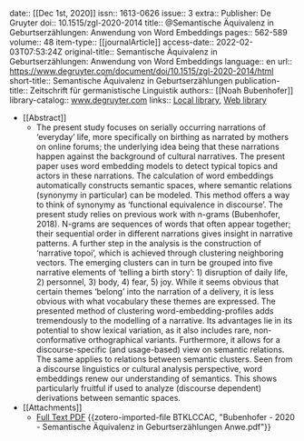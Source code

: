 date:: [[Dec 1st, 2020]]
issn:: 1613-0626
issue:: 3
extra:: Publisher: De Gruyter
doi:: 10.1515/zgl-2020-2014
title:: @Semantische Äquivalenz in Geburtserzählungen: Anwendung von Word Embeddings
pages:: 562-589
volume:: 48
item-type:: [[journalArticle]]
access-date:: 2022-02-03T07:53:24Z
original-title:: Semantische Äquivalenz in Geburtserzählungen: Anwendung von Word Embeddings
language:: en
url:: https://www.degruyter.com/document/doi/10.1515/zgl-2020-2014/html
short-title:: Semantische Äquivalenz in Geburtserzählungen
publication-title:: Zeitschrift für germanistische Linguistik
authors:: [[Noah Bubenhofer]]
library-catalog:: www.degruyter.com
links:: [Local library](zotero://select/groups/2386895/items/8SWPBBJZ), [Web library](https://www.zotero.org/groups/2386895/items/8SWPBBJZ)

- [[Abstract]]
	- The present study focuses on serially occurring narrations of ‘everyday’ life, more specifically on birthing as narrated by mothers on online forums; the underlying idea being that these narrations happen against the background of cultural narratives. The present paper uses word embedding models to detect typical topics and actors in these narrations. The calculation of word embeddings automatically constructs semantic spaces, where semantic relations (synonymy in particular) can be modeled. This method offers a way to think of synonymy as ‘functional equivalence in discourse’. The present study relies on previous work with n-grams (Bubenhofer, 2018). N-grams are sequences of words that often appear together; their sequential order in different narrations gives insight in narrative patterns. A further step in the analysis is the construction of ‘narrative topoi’, which is achieved through clustering neighboring vectors. The emerging clusters can in turn be grouped into five narrative elements of ‘telling a birth story’: 1) disruption of daily life, 2) personnel, 3) body, 4) fear, 5) joy. While it seems obvious that certain themes ‘belong’ into the narration of a delivery, it is less obvious with what vocabulary these themes are expressed. The presented method of clustering word-embedding-profiles adds tremendously to the modelling of a narrative. Its advantages lie in its potential to show lexical variation, as it also includes rare, non-conformative orthographical variants. Furthermore, it allows for a discourse-specific (and usage-based) view on semantic relations. The same applies to relations between semantic clusters. Seen from a discourse linguistics or cultural analysis perspective, word embeddings renew our understanding of semantics. This shows particularly fruitful if used to analyze (discourse dependent) derivations between semantic spaces.
- [[Attachments]]
	- [Full Text PDF](https://www.degruyter.com/document/doi/10.1515/zgl-2020-2014/pdf) {{zotero-imported-file BTKLCCAC, "Bubenhofer - 2020 - Semantische Äquivalenz in Geburtserzählungen Anwe.pdf"}}